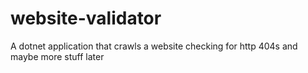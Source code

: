 # website-validator
A dotnet application that crawls a website checking for http 404s and maybe more stuff later
